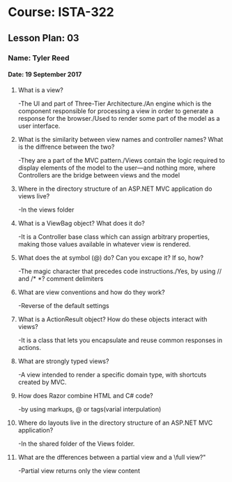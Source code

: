 # Course: ISTA-322
## Lesson Plan: 03
### Name: Tyler Reed
#### Date: 19 September 2017

1. What is a view?

	-The UI and part of Three-Tier Architecture./An engine which is the component responsible for processing a view in order to generate a response for the browser./Used to render some part of the model as a user interface.
1. What is the similarity between view names and controller names? What is the diffrence between the two?

	-They are a part of the MVC pattern./Views contain the logic required to display elements of the model to the user—and nothing more, where Controllers are the bridge between views and the model
1. Where in the directory structure of an ASP.NET MVC application do
views live?

	-In the views folder
1. What is a ViewBag object? What does it do?

	-It is a Controller base class which can assign arbitrary properties, making those values available in whatever view is rendered.
1. What does the at symbol (@) do? Can you excape it? If so, how?

	-The magic character that precedes code instructions./Yes, by using // and /* *? comment delimiters
1. What are view conventions and how do they work?

	-Reverse of the default settings
1. What is a ActionResult object? How do these objects interact with views?

	-It is a class that lets you encapsulate and reuse common responses in actions.
1. What are strongly typed views?

	-A view intended to render a specific domain type, with shortcuts created by MVC.
1. How does Razor combine HTML and C# code?

	-by using markups, @ or <text> tags(varial interpulation)
1. Where do layouts live in the directory structure of an ASP.NET MVC application?

	-In the shared folder of the Views folder.
1. What are the dfferences between a partial view and a \full view?"

	-Partial view returns only the view content